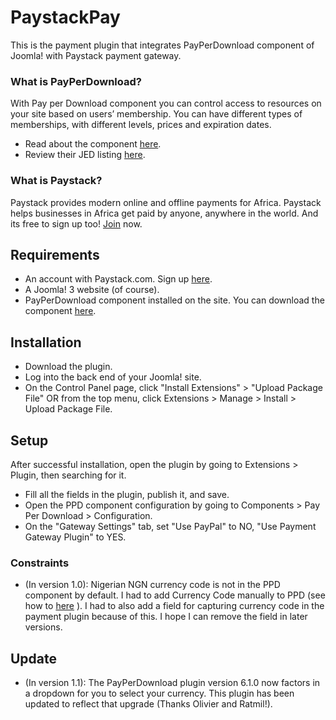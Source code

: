 # PaystackPay
This is the payment plugin that integrates PayPerDownload component of Joomla! with Paystack payment gateway.
### What is PayPerDownload?
With Pay per Download component you can control access to resources on your site based on users’ membership. You can have different types of memberships, with different levels, prices and expiration dates.
- Read about the component [here](http://www.ratmilwebsolutions.com/category/11-pay-per-download.html).
- Review their JED listing [here](http://extensions.joomla.org/extensions/e-commerce/paid-downloads/18146).
### What is Paystack?
Paystack provides modern online and offline payments for Africa. Paystack helps businesses in Africa get paid by anyone, anywhere in the world. And its free to sign up too! [Join](https://dashboard.paystack.com/#/signup) now.
## Requirements
 - An account with Paystack.com. Sign up [here](https://dashboard.paystack.com/#/signup).
- A Joomla! 3 website (of course).
- PayPerDownload component installed on the site. You can download the component [here](http://www.ratmilwebsolutions.com/category/11-pay-per-download.html).

## Installation
- Download the plugin.
- Log into the back end of your Joomla! site.
- On the Control Panel page, click "Install Extensions" > "Upload Package File" OR from the top menu, click Extensions > Manage > Install > Upload Package File.

## Setup
After successful installation, open the plugin by going to Extensions > Plugin, then searching for it.
- Fill all the fields in the plugin, publish it, and save.
- Open the PPD component configuration by going to Components > Pay Per Download > Configuration.
- On the "Gateway Settings" tab, set "Use PayPal" to NO, "Use Payment Gateway Plugin" to YES.

### Constraints
- (In version 1.0): Nigerian NGN currency code is not in the PPD component by default. I had to add Currency Code manually to PPD (see how to [here](http://www.ratmilwebsolutions.com/forum/4-payperdownload-support/2545-how-to-add-new-currency.html) ). I had to also add a field for capturing currency code in the payment plugin because of this. I hope I can remove the field in later versions.

## Update
- (In version 1.1): The PayPerDownload plugin version 6.1.0 now factors in a dropdown for you to select your currency. This plugin has been updated to reflect that upgrade (Thanks Olivier and Ratmil!).
